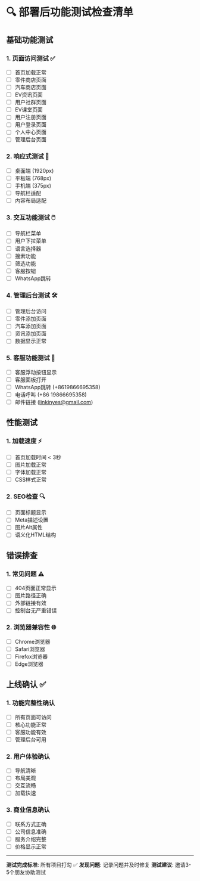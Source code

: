 # 🔍 部署后功能测试检查清单

## 基础功能测试

### 1. 页面访问测试 ✅
- [ ] 首页加载正常
- [ ] 零件商店页面
- [ ] 汽车商店页面  
- [ ] EV资讯页面
- [ ] 用户社群页面
- [ ] EV课堂页面
- [ ] 用户注册页面
- [ ] 用户登录页面
- [ ] 个人中心页面
- [ ] 管理后台页面

### 2. 响应式测试 📱
- [ ] 桌面端 (1920px)
- [ ] 平板端 (768px)
- [ ] 手机端 (375px)
- [ ] 导航栏适配
- [ ] 内容布局适配

### 3. 交互功能测试 🖱️
- [ ] 导航栏菜单
- [ ] 用户下拉菜单
- [ ] 语言选择器
- [ ] 搜索功能
- [ ] 筛选功能
- [ ] 客服按钮
- [ ] WhatsApp跳转

### 4. 管理后台测试 🛠️
- [ ] 管理后台访问
- [ ] 零件添加页面
- [ ] 汽车添加页面
- [ ] 资讯添加页面
- [ ] 数据显示正常

### 5. 客服功能测试 💬
- [ ] 客服浮动按钮显示
- [ ] 客服面板打开
- [ ] WhatsApp跳转 (+8619866695358)
- [ ] 电话呼叫 (+86 19866695358)
- [ ] 邮件链接 (linkinyes@gmail.com)

## 性能测试

### 1. 加载速度 ⚡
- [ ] 首页加载时间 < 3秒
- [ ] 图片加载正常
- [ ] 字体加载正常
- [ ] CSS样式正常

### 2. SEO检查 🔍
- [ ] 页面标题显示
- [ ] Meta描述设置
- [ ] 图片Alt属性
- [ ] 语义化HTML结构

## 错误排查

### 1. 常见问题 ⚠️
- [ ] 404页面正常显示
- [ ] 图片路径正确
- [ ] 外部链接有效
- [ ] 控制台无严重错误

### 2. 浏览器兼容性 🌐
- [ ] Chrome浏览器
- [ ] Safari浏览器
- [ ] Firefox浏览器
- [ ] Edge浏览器

## 上线确认 ✅

### 1. 功能完整性确认
- [ ] 所有页面可访问
- [ ] 核心功能正常
- [ ] 客服功能有效
- [ ] 管理后台可用

### 2. 用户体验确认
- [ ] 导航清晰
- [ ] 布局美观
- [ ] 交互流畅
- [ ] 加载快速

### 3. 商业信息确认
- [ ] 联系方式正确
- [ ] 公司信息准确
- [ ] 服务介绍完整
- [ ] 价格显示正常

---

**测试完成标准**: 所有项目打勾 ✅
**发现问题**: 记录问题并及时修复
**测试建议**: 邀请3-5个朋友协助测试